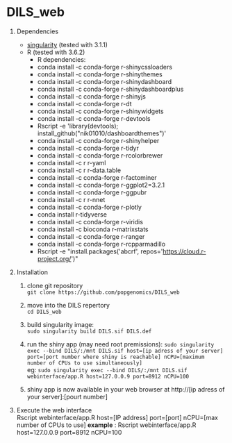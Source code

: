 # DILS_web

1. Dependencies
	- [singularity](https://sylabs.io/docs/) (tested with 3.1.1) 
	- R (tested with 3.6.2)
		- R dependencies:
		- conda install  -c conda-forge r-shinycssloaders
		- conda install  -c conda-forge r-shinythemes
		- conda install  -c conda-forge r-shinydashboard
		- conda install  -c conda-forge r-shinydashboardplus
        - conda install  -c conda-forge r-shinyjs
        - conda install  -c conda-forge r-dt
        - conda install  -c conda-forge r-shinywidgets
        - conda install  -c conda-forge r-devtools
        - Rscript -e 'library(devtools); install_github("nik01010/dashboardthemes")'
        - conda install  -c conda-forge r-shinyhelper
        - conda install  -c conda-forge r-tidyr
        - conda install  -c conda-forge r-rcolorbrewer
        - conda install  -c r r-yaml
        - conda install  -c r r-data.table
        - conda install  -c conda-forge r-factominer
        - conda install  -c conda-forge r-ggplot2=3.2.1
        - conda install  -c conda-forge r-ggpubr
        - conda install  -c r r-nnet
        - conda install  -c conda-forge r-plotly
        - conda install  r-tidyverse
        - conda install  -c conda-forge r-viridis
        - conda install  -c bioconda r-matrixstats
        - conda install  -c conda-forge r-ranger
        - conda install  -c conda-forge r-rcpparmadillo
        - Rscript -e "install.packages('abcrf', repos='https://cloud.r-project.org/')"
	
2. Installation
	1. clone git repository  
	`git clone https://github.com/popgenomics/DILS_web`  

	2. move into the DILS repertory  
	`cd DILS_web`  
		
	3. build singularity image:  
	`sudo singularity build DILS.sif DILS.def`  
	
	4. run the shiny app (may need root premissions):
	`sudo singularity exec --bind DILS/:/mnt DILS.sif host=[ip adress of your server] port=[port number where shiny is reachable] nCPU=[maximum number of CPUs to use simultaneously]`  
	 eg: `sudo singularity exec --bind DILS/:/mnt DILS.sif webinterface/app.R host=127.0.0.9 port=8912 nCPU=100`
	
	5. shiny app is now available in your web browser at http://[ip adress of your server]:[pourt number]

3. Execute the web interface  
	Rscript webinterface/app.R host=[IP address] port=[port] nCPU=[max number of CPUs to use]
	__example__ : Rscript webinterface/app.R host=127.0.0.9 port=8912 nCPU=100

